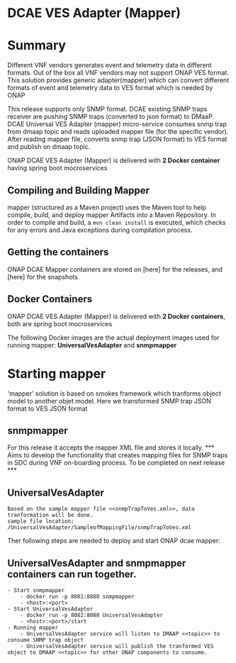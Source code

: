 # DCAE VES Adapter (Mapper)

# Summary
Different VNF vendors generates event and telemetry data in different formats. Out of the box all VNF vendors may not support ONAP VES format. This solution provides generic adapter(mapper) which can convert different formats of event and telemetry data to VES format which is needed by ONAP 	
 
This release supports only SNMP format. DCAE existing SNMP traps receiver are pushing SNMP traps (converted to json format) to DMaaP. DCAE Universal VES Adapter (mapper) micro-service consumes snmp trap from dmaap topic and reads uploaded mapper file (for the specific vendor). After reading mapper file, converts snmp trap (JSON format) to VES format and publish on dmaap topic.

ONAP DCAE VES Adapter (Mapper) is delivered with **2 Docker container** having spring boot mocroservices

## Compiling and Building Mapper

mapper (structured as a Maven project) uses the Maven tool to help compile, build, and deploy mapper Artifacts into a Maven Repository. In order to compile and build, a `mvn clean install` is executed, which checks for any errors and Java exceptions during compilation process.

## Getting the containers

ONAP DCAE Mapper containers are stored on [here] for the releases, and [here] for the snapshots

## Docker Containers 

ONAP DCAE VES Adapter (Mapper) is delivered with **2 Docker containers**,  both are spring boot mocroservices

The following Docker images are the actual deployment images used for running mapper:
**UniversalVesAdapter** and **snmpmapper**  

# Starting mapper

'mapper' solution is based on smokes framework which tranforms object model to another objet model. Here we transformed SNMP trap JSON format to VES JSON format

## snmpmapper  
For this release it accepts the mapper XML file and stores it locally. 
*** Aims to develop the functionality that creates mapping files for SNMP traps in SDC during VNF on-boarding process.
To be completed on next release ***

## UniversalVesAdapter
	Based on the sample mapper file <<snmpTrapToVes.xml>>, data tranformation will be done.
	sample file location: /UniversalVesAdapter/SampleofMappingFile/snmpTrapToVes.xml

Ther following steps are needed to deploy and start ONAP dcae mapper:

##  UniversalVesAdapter and snmpmapper containers can run together.
	- Start snmpmapper 
		- docker run -p 8081:8888 snmpmapper
		- <host>:<port>
	- Start UniversalVesAdapter
		- docker run -p 8082:8080 UniversalVesAdapter
		- <host>:<port>/start
	- Running mapper
		- UniversalVesAdapter service will listen to DMAAP <<topic>> to consume SNMP trap object
		- UniversalVesAdapter service will publish the tranformed VES object to DMAAP <<topic>> for other ONAP components to consume.
 
		
